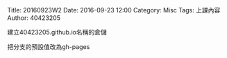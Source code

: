 Title: 20160923W2
Date: 2016-09-23 12:00
Category: Misc
Tags: 上課內容
Author: 40423205

<p>建立40423205.github.io名稱的倉儲</p>

<p>把分支的預設值改為gh-pages</p>
